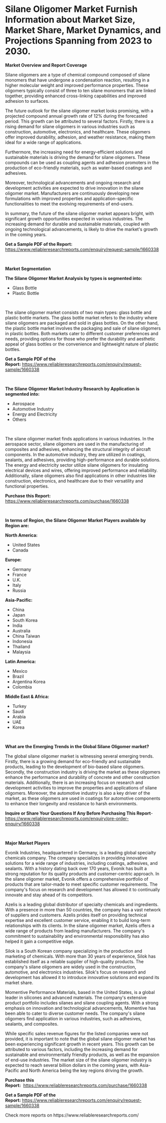 <p><h1>Silane Oligomer Market Furnish Information about Market Size, Market Share, Market Dynamics, and Projections Spanning from 2023 to 2030.</h1></p><p><strong>Market Overview and Report Coverage</strong></p>
<p><p>Silane oligomers are a type of chemical compound composed of silane monomers that have undergone a condensation reaction, resulting in a higher molecular weight and improved performance properties. These oligomers typically consist of three to ten silane monomers that are linked together, providing enhanced cross-linking capabilities and improved adhesion to surfaces.</p><p>The future outlook for the silane oligomer market looks promising, with a projected compound annual growth rate of 12% during the forecasted period. This growth can be attributed to several factors. Firstly, there is a rising demand for silane oligomers in various industries such as construction, automotive, electronics, and healthcare. These oligomers offer improved durability, adhesion, and weather resistance, making them ideal for a wide range of applications.</p><p>Furthermore, the increasing need for energy-efficient solutions and sustainable materials is driving the demand for silane oligomers. These compounds can be used as coupling agents and adhesion promoters in the production of eco-friendly materials, such as water-based coatings and adhesives.</p><p>Moreover, technological advancements and ongoing research and development activities are expected to drive innovation in the silane oligomer market. Manufacturers are continuously developing new formulations with improved properties and application-specific functionalities to meet the evolving requirements of end-users.</p><p>In summary, the future of the silane oligomer market appears bright, with significant growth opportunities expected in various industries. The increasing demand for durable and sustainable materials, coupled with ongoing technological advancements, is likely to drive the market's growth in the coming years.</p></p>
<p><strong>Get a Sample PDF of the Report:</strong> <a href="https://www.reliableresearchreports.com/enquiry/request-sample/1660338">https://www.reliableresearchreports.com/enquiry/request-sample/1660338</a></p>
<p>&nbsp;</p>
<p><strong>Market Segmentation</strong></p>
<p><strong>The Silane Oligomer Market Analysis by types is segmented into:</strong></p>
<p><ul><li>Glass Bottle</li><li>Plastic Bottle</li></ul></p>
<p>&nbsp;</p>
<p><p>The silane oligomer market consists of two main types: glass bottle and plastic bottle markets. The glass bottle market refers to the industry where silane oligomers are packaged and sold in glass bottles. On the other hand, the plastic bottle market involves the packaging and sale of silane oligomers in plastic bottles. Both markets cater to different customer preferences and needs, providing options for those who prefer the durability and aesthetic appeal of glass bottles or the convenience and lightweight nature of plastic bottles.</p></p>
<p><strong>Get a Sample PDF of the Report:</strong>&nbsp;<a href="https://www.reliableresearchreports.com/enquiry/request-sample/1660338">https://www.reliableresearchreports.com/enquiry/request-sample/1660338</a></p>
<p>&nbsp;</p>
<p><strong>The Silane Oligomer Market Industry Research by Application is segmented into:</strong></p>
<p><ul><li>Aerospace</li><li>Automotive Industry</li><li>Energy and Electricity</li><li>Others</li></ul></p>
<p>&nbsp;</p>
<p><p>The silane oligomer market finds applications in various industries. In the aerospace sector, silane oligomers are used in the manufacturing of composites and adhesives, enhancing the structural integrity of aircraft components. In the automotive industry, they are utilized in coatings, sealants, and adhesives, providing high-performance and durable solutions. The energy and electricity sector utilize silane oligomers for insulating electrical devices and wires, offering improved performance and reliability. Additionally, silane oligomers also find applications in other industries like construction, electronics, and healthcare due to their versatility and functional properties.</p></p>
<p><strong>Purchase this Report:</strong>&nbsp; <a href="https://www.reliableresearchreports.com/purchase/1660338">https://www.reliableresearchreports.com/purchase/1660338</a></p>
<p>&nbsp;</p>
<p><strong>In terms of Region, the Silane Oligomer Market Players available by Region are:</strong></p>
<p>
    <p> <strong> North America: </strong>
        <ul>
            <li>United States</li>
            <li>Canada</li>
        </ul>
        </p> 
    <p> <strong> Europe: </strong>
        <ul>
            <li>Germany</li>
            <li>France</li>
            <li>U.K.</li>
            <li>Italy</li>
            <li>Russia</li>
        </ul>
        </p> 
    <p> <strong> Asia-Pacific: </strong>
        <ul>
            <li>China</li>
            <li>Japan</li>
            <li>South Korea</li>
            <li>India</li>
            <li>Australia</li>
            <li>China Taiwan</li>
            <li>Indonesia</li>
            <li>Thailand</li>
            <li>Malaysia</li>
        </ul>
        </p> 
    <p> <strong> Latin America: </strong>
        <ul>
            <li>Mexico</li>
            <li>Brazil</li>
            <li>Argentina Korea</li>
            <li>Colombia</li>
        </ul>
        </p> 
    <p> <strong> Middle East & Africa: </strong>
        <ul>
            <li>Turkey</li>
            <li>Saudi</li>
            <li>Arabia</li>
            <li>UAE</li>
            <li>Korea</li>
        </ul>
    </p>
    </p>
<p>&nbsp;</p>
<p><strong>What are the Emerging Trends in the Global Silane Oligomer market?</strong></p>
<p><p>The global silane oligomer market is witnessing several emerging trends. Firstly, there is a growing demand for eco-friendly and sustainable products, leading to the development of bio-based silane oligomers. Secondly, the construction industry is driving the market as these oligomers enhance the performance and durability of concrete and other construction materials. Additionally, there is an increasing focus on research and development activities to improve the properties and applications of silane oligomers. Moreover, the automotive industry is also a key driver of the market, as these oligomers are used in coatings for automotive components to enhance their longevity and resistance to harsh environments.</p></p>
<p><strong>Inquire or Share Your Questions If Any Before Purchasing This Report</strong>- <a href="https://www.reliableresearchreports.com/enquiry/pre-order-enquiry/1660338">https://www.reliableresearchreports.com/enquiry/pre-order-enquiry/1660338</a></p>
<p>&nbsp;</p>
<p><strong>Major Market Players</strong></p>
<p><p>Evonik Industries, headquartered in Germany, is a leading global specialty chemicals company. The company specializes in providing innovative solutions for a wide range of industries, including coatings, adhesives, and sealants. With a history dating back over 170 years, Evonik has built a strong reputation for its quality products and customer-centric approach. In the silane oligomer market, Evonik offers a comprehensive portfolio of products that are tailor-made to meet specific customer requirements. The company's focus on research and development has allowed it to continually innovate and stay ahead of its competitors.</p><p>Azelis is a leading global distributor of specialty chemicals and ingredients. With a presence in more than 50 countries, the company has a vast network of suppliers and customers. Azelis prides itself on providing technical expertise and excellent customer service, enabling it to build long-term relationships with its clients. In the silane oligomer market, Azelis offers a wide range of products from leading manufacturers. The company's commitment to sustainability and environmental responsibility has also helped it gain a competitive edge.</p><p>Silok is a South Korean company specializing in the production and marketing of chemicals. With more than 30 years of experience, Silok has established itself as a reliable supplier of high-quality products. The company's silane oligomers are widely used in the construction, automotive, and electronics industries. Silok's focus on research and development has allowed it to introduce innovative solutions and expand its market share.</p><p>Momentive Performance Materials, based in the United States, is a global leader in silicones and advanced materials. The company's extensive product portfolio includes silanes and silane coupling agents. With a strong emphasis on innovation and technological advancements, Momentive has been able to cater to diverse customer needs. The company's silane oligomers find application in various industries, such as adhesives, sealants, and composites.</p><p>While specific sales revenue figures for the listed companies were not provided, it is important to note that the global silane oligomer market has been experiencing significant growth in recent years. This growth can be attributed to various factors, including the increasing demand for sustainable and environmentally friendly products, as well as the expansion of end-use industries. The market size of the silane oligomer industry is expected to reach several billion dollars in the coming years, with Asia-Pacific and North America being the key regions driving the growth.</p></p>
<p><strong>Purchase this Report:</strong>&nbsp;&nbsp;<a href="https://www.reliableresearchreports.com/purchase/1660338">https://www.reliableresearchreports.com/purchase/1660338</a></p>
<p></p>
<p><strong>Get a Sample PDF of the Report:</strong>&nbsp;<a href="https://www.reliableresearchreports.com/enquiry/request-sample/1660338">https://www.reliableresearchreports.com/enquiry/request-sample/1660338</a></p>
<p>Check more reports on https://www.reliableresearchreports.com/</p>